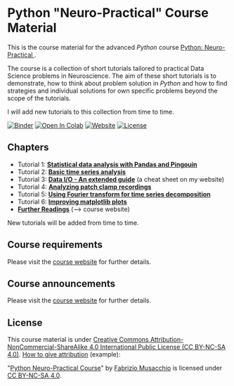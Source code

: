 # Python "Neuro-Practical" Course Material 
This is the course material for the advanced _Python_ course [Python: Neuro-Practical
](https://www.fabriziomusacchio.com/teaching/python_course_neuropractical/). 

The course is a collection of short tutorials tailored to practical Data Science problems in Neuroscience. The aim of these short tutorials is to demonstrate, how to think about problem solution in _Python_ and how to find strategies and individual solutions for own specific problems beyond the scope of the tutorials. 

I will add new tutorials to this collection from time to time.



[![Binder](https://mybinder.org/badge_logo.svg)](https://mybinder.org/v2/gh/FabrizioMusacchio/Python_Neuro_Practical/HEAD)  [![Open In Colab](https://colab.research.google.com/assets/colab-badge.svg)](https://colab.research.google.com/github/FabrizioMusacchio/Python_Neuro_Practical/) [![Website](https://img.shields.io/badge/website-link-<COLOR>.svg)](https://www.fabriziomusacchio.com/teaching/python_course_neuropractical) [![License](https://img.shields.io/badge/license-CC%20BY%e2%80%93NC%e2%80%93SA%204.0-orange.svg)](https://github.com/FabrizioMusacchio/Python_Neuro_Practical/blob/master/LICENSE.md)



## Chapters
* Tutorial 1: [**Statistical data analysis with Pandas and Pingouin**](https://github.com/FabrizioMusacchio/Python_Neuro_Practical/blob/master/01%20Statistical%20data%20analysis%20with%20Pandas%20and%20Pingouin%20(extended).ipynb)
* Tutorial 2: [**Basic time series analysis**](https://github.com/FabrizioMusacchio/Python_Neuro_Practical/blob/master/02%20Basic%20time%20series%20analysis.ipynb)
* Tutorial 3: [**Data I/O - An extended guide**](https://www.fabriziomusacchio.com/teaching/python_cheat_sheets/python_data_io) (a cheat sheet on my website)
* Tutorial 4: [**Analyzing patch clamp recordings**](https://github.com/FabrizioMusacchio/Python_Neuro_Practical/blob/master/04%20Analyzing%20patch%20clamp%20recordings.ipynb)
* Tutorial 5: [**Using Fourier transform for time series decomposition**](https://github.com/FabrizioMusacchio/Python_Neuro_Practical/blob/master/05%20Using%20Fourier%20transform%20for%20time%20series%20decomposition.ipynb)
* Tutorial 6: [**Improving matplotlib plots**](https://github.com/FabrizioMusacchio/Python_Neuro_Practical/blob/master/06%20Making%20matplotlib%20plots%20more%20appealing.ipynb)
* [**Further Readings**](https://www.fabriziomusacchio.com/teaching/python_course_neuropractical/90_further_readings) (⟶ course website)

New tutorials will be added from time to time.

## Course requirements
Please visit the [course website](https://www.fabriziomusacchio.com/teaching/python_course_neuropractical#current-announcements/#course-requirements) for further details.

## Course announcements
Please visit the [course website](https://www.fabriziomusacchio.com/teaching/python_course_neuropractical/#current-announcements) for further details.



## License
This course material is under [Creative Commons Attribution-NonCommercial-ShareAlike 4.0 International Public License (CC BY-NC-SA 4.0)](https://github.com/FabrizioMusacchio/Python_Neuro_Practical/blob/master/LICENSE.md). [How to give attribution](https://creativecommons.org/use-remix/attribution/) (example):

"[Python Neuro-Practical Course](https://www.fabriziomusacchio.com/teaching/python_course/)" by [Fabrizio Musacchio](https://www.fabriziomusacchio.com/) is licensed under [CC BY-NC-SA 4.0](https://creativecommons.org/licenses/by-nc-sa/4.0/).
